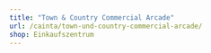 ```yaml
---
title: "Town & Country Commercial Arcade"
url: /cainta/town-und-country-commercial-arcade/
shop: Einkaufszentrum
---
```

